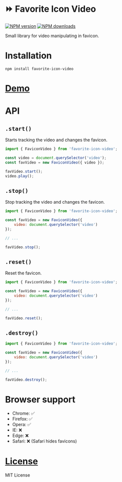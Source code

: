 ⏩ Favorite Icon Video
===================

[![NPM version](https://img.shields.io/npm/v/favorite-icon-video.svg?style=flat)](https://www.npmjs.com/package/favorite-icon-video)
[![NPM downloads](https://img.shields.io/npm/dm/favorite-icon-video.svg?style=flat)](https://www.npmjs.com/package/favorite-icon-video)

Small library for video manipulating in favicon.

# Installation
`npm install favorite-icon-video`

# [Demo](https://favorite-icon.github.io/favorite-icon/examples/video.html)

# API

## `.start()`
Starts tracking the video and changes the favicon.

```js
import { FaviconVideo } from 'favorite-icon-video';

const video = document.querySelector('video');
const favVideo = new FaviconVideo({ video });

favVideo.start();
video.play();
```

## `.stop()`
Stop tracking the video and changes the favicon.

```js
import { FaviconVideo } from 'favorite-icon-video';

const favVideo = new FaviconVideo({
    video: document.querySelector('video')
});

// ...

favVideo.stop();
```

## `.reset()`
Reset the favicon.

```js
import { FaviconVideo } from 'favorite-icon-video';

const favVideo = new FaviconVideo({
    video: document.querySelector('video')
});

// ...

favVideo.reset();
```

## `.destroy()`

```js
import { FaviconVideo } from 'favorite-icon-video';

const favVideo = new FaviconVideo({
    video: document.querySelector('video')
});

// ...

favVideo.destroy();
```

# Browser support
- Chrome: ✅
- Firefox: ✅
- Opera: ✅
- IE: ❌
- Edge: ❌
- Safari: ❌ (Safari hides favicons)

# [License](./LICENSE)
MIT License
